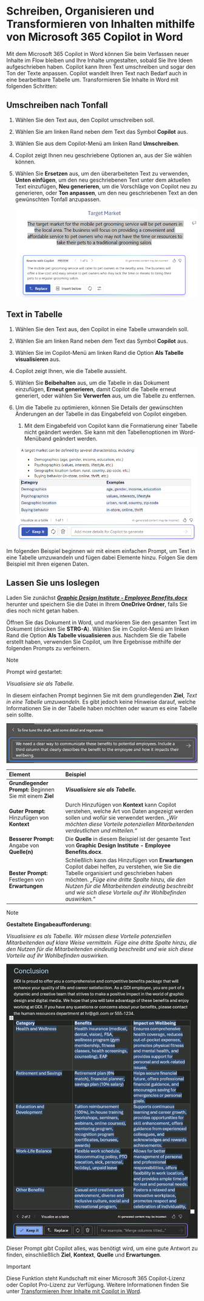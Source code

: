# Schreiben, Organisieren und Transformieren von Inhalten mithilfe von Microsoft 365 Copilot in Word

Mit dem Microsoft 365 Copilot in Word können Sie beim Verfassen neuer Inhalte im Flow bleiben und Ihre Inhalte umgestalten, sobald Sie Ihre Ideen aufgeschrieben haben. Copilot kann Ihren Text umschreiben und sogar den Ton der Texte anpassen. Copilot wandelt Ihren Text nach Bedarf auch in eine bearbeitbare Tabelle um. Transformieren Sie Inhalte in Word mit folgenden Schritten:

## Umschreiben nach Tonfall

1. Wählen Sie den Text aus, den Copilot umschreiben soll.

1. Wählen Sie am linken Rand neben dem Text das Symbol **Copilot** aus.

1. Wählen Sie aus dem Copilot-Menü am linken Rand **Umschreiben**.

1. Copilot zeigt Ihnen neu geschriebene Optionen an, aus der Sie wählen können.

1. Wählen Sie **Ersetzen** aus, um den überarbeiteten Text zu verwenden, **Unten einfügen**, um den neu geschriebenen Text unter dem aktuellen Text einzufügen, **Neu generieren**, um die Vorschläge von Copilot neu zu generieren, oder **Ton anpassen**, um den neu geschriebenen Text an den gewünschten Tonfall anzupassen.

    ![Screenshot von Copilot in Word mit Umschreiben von Textvorschlägen und -optionen.](../media/edit_copilot-rewrite-word.png)

## Text in Tabelle

1. Wählen Sie den Text aus, den Copilot in eine Tabelle umwandeln soll.

1. Wählen Sie am linken Rand neben dem Text das Symbol **Copilot** aus.

1. Wählen Sie im Copilot-Menü am linken Rand die Option **Als Tabelle visualisieren** aus.

1. Copilot zeigt Ihnen, wie die Tabelle aussieht.

1. Wählen Sie **Beibehalten** aus, um die Tabelle in das Dokument einzufügen, **Erneut generieren**, damit Copilot die Tabelle erneut generiert, oder wählen Sie **Verwerfen** aus, um die Tabelle zu entfernen.

1. Um die Tabelle zu optimieren, können Sie Details der gewünschten Änderungen an der Tabelle in das Eingabefeld von Copilot eingeben.

    1. Mit dem Eingabefeld von Copilot kann die Formatierung einer Tabelle nicht geändert werden. Sie kann mit den Tabellenoptionen im Word-Menüband geändert werden.

    ![Screenshot von Copilot in Word mit dem Text zur Tabellenfunktion.](../media/edit_copilot-visualize-table-word.png)

Im folgenden Beispiel beginnen wir mit einem einfachen Prompt, um Text in eine Tabelle umzuwandeln und fügen dabei Elemente hinzu. Folgen Sie dem Beispiel mit Ihren eigenen Daten.

## Lassen Sie uns loslegen

Laden Sie zunächst **_[Graphic Design Institute - Employee Benefits.docx](https://go.microsoft.com/fwlink/?linkid=2268825)_** herunter und speichern Sie die Datei in Ihrem **OneDrive Ordner**, falls Sie dies noch nicht getan haben.

Öffnen Sie das Dokument in Word, und markieren Sie den gesamten Text im Dokument (drücken Sie **STRG-A**). Wählen Sie im Copilot-Menü am linken Rand die Option **Als Tabelle visualisieren** aus. Nachdem Sie die Tabelle erstellt haben, verwenden Sie Copilot, um Ihre Ergebnisse mithilfe der folgenden Prompts zu verfeinern.

> [!NOTE]
> Prompt wird gestartet:
>
> _Visualisiere sie als Tabelle._

In diesem einfachen Prompt beginnen Sie mit dem grundlegenden **Ziel**, _Text in eine Tabelle umzuwandeln._ Es gibt jedoch keine Hinweise darauf, welche Informationen Sie in der Tabelle haben möchten oder warum es eine Tabelle sein sollte.

![Screenshot von Copilot in Word bei der Umwandlung von Text in eine Tabelle.](../media/edit_copilot-visualize-table-word-example.png)

| Element | Beispiel |
| :------ | :------- |
| **Grundlegender Prompt:** Beginnen Sie mit einem **Ziel** | **_Visualisiere sie als Tabelle._** |
| **Guter Prompt:** Hinzufügen von **Kontext** | Durch Hinzufügen von **Kontext** kann Copilot verstehen, welche Art von Daten angezeigt werden sollen und wofür sie verwendet werden. _„Wir möchten diese Vorteile potenziellen Mitarbeitenden verdeutlichen und mitteilen.“_ |
| **Besserer Prompt:** Angabe von **Quelle(n)** | Die **Quelle** in diesem Beispiel ist der gesamte Text von **Graphic Design Institute - Employee Benefits.docx**. |
| **Bester Prompt:** Festlegen von **Erwartungen** | Schließlich kann das Hinzufügen von **Erwartungen** Copilot dabei helfen, zu verstehen, wie Sie die Tabelle organisiert und geschrieben haben möchten. _„Füge eine dritte Spalte hinzu, die den Nutzen für die Mitarbeitenden eindeutig beschreibt und wie sich diese Vorteile auf ihr Wohlbefinden auswirken.“_ |

> [!NOTE]
> **Gestaltete Eingabeaufforderung:**
>
> _Visualisiere es als Tabelle. Wir müssen diese Vorteile potenziellen Mitarbeitenden auf klare Weise vermitteln. Füge eine dritte Spalte hinzu, die den Nutzen für die Mitarbeitenden eindeutig beschreibt und wie sich diese Vorteile auf ihr Wohlbefinden auswirken._

![Screenshot der erstellten Prompt-Ergebnisse anhand des Beispieldokuments mit Copilot in Word.](../media/edit_copilot-visualize-table-word-results.png)

Dieser Prompt gibt Copilot alles, was benötigt wird, um eine gute Antwort zu finden, einschließlich **Ziel**, **Kontext**, **Quelle** und **Erwartungen**.

> [!IMPORTANT]
> Diese Funktion steht Kundschaft mit einer Microsoft 365 Copilot-Lizenz oder Copilot Pro-Lizenz zur Verfügung. Weitere Informationen finden Sie unter [Transformieren Ihrer Inhalte mit Copilot in Word](https://support.microsoft.com/office/transform-your-content-with-copilot-in-word-923d9763-f896-4da7-8a3f-5b12c3bfc475).
